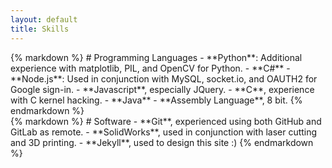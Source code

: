 ```yaml
---
layout: default
title: Skills
---
```


<div class = "row">
<div class = "col-sm-6">
{% markdown %}
# Programming Languages
 - **Python**: Additional experience with matplotlib, PIL, and OpenCV for Python.
 - **C#**
 - **Node.js**: Used in conjunction with MySQL, socket.io, and OAUTH2 for Google sign-in.
 - **Javascript**, especially JQuery.
 - **C**, experience with C kernel hacking.
 - **Java**
 - **Assembly Language**, 8 bit.
{% endmarkdown %}
</div>

<div class = "col-sm-6">
{% markdown %}
# Software
 - **Git**, experienced using both GitHub and GitLab as remote.  
 - **SolidWorks**, used in conjunction with laser cutting and 3D printing.
 - **Jekyll**, used to design this site :)
{% endmarkdown %}
</div>
</div>
